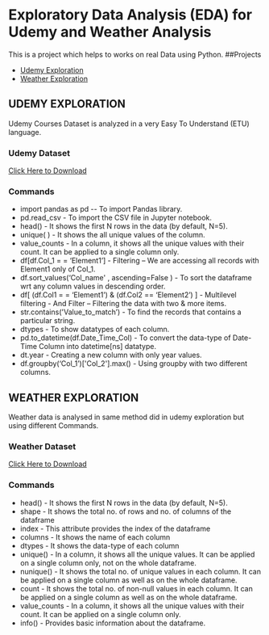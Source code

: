 # Exploratory Data Analysis (EDA) for Udemy and Weather Analysis
This is a project which helps to works on real Data using Python.
##Projects
 - [Udemy Exploration](https://github.com/Thilagavijayan/Data_Analysis_Projects/blob/main/udemy_py.ipynb)
 - [Weather Exploration](https://github.com/Thilagavijayan/Data_Analysis_Projects/blob/main/Weather.ipynb)
## UDEMY EXPLORATION
Udemy Courses Dataset is analyzed in a very Easy To Understand (ETU) language.
### Udemy Dataset
[Click Here to Download](https://drive.google.com/file/d/1zglnQkX756nfySz9RT8V3p1R6-69RHmS/view)
### Commands
* import pandas as pd -- To import Pandas library.
* pd.read_csv - To import the CSV file in Jupyter notebook.
* head() - It shows the first N rows in the data (by default, N=5).
* unique( ) - It shows the all unique values of the column.
* value_counts - In a column, it shows all the unique values with their count. It can be applied to a single column only.
* df[df.Col_1 = = ‘Element1’] - Filtering – We are accessing all records with Element1 only of Col_1.
* df.sort_values(‘Col_name' ,  ascending=False ) - To sort the dataframe wrt any column values in descending order.
* df[ (df.Col1 = = ‘Element1’) & (df.Col2 == ‘Element2’) ] - Multilevel filtering - And Filter – Filtering the data with two & more items.
* str.contains('Value_to_match’) - To find the records that contains a particular string.
* dtypes - To show datatypes of each column.
* pd.to_datetime(df.Date_Time_Col) - To convert the data-type of Date-Time Column into datetime[ns] datatype.
* dt.year - Creating a new column with only year values.
* df.groupby(‘Col_1’)['Col_2'].max() - Using groupby with two different columns.
## WEATHER EXPLORATION
Weather data is analysed in same method did in udemy exploration but using different Commands.
### Weather Dataset
[Click Here to Download](https://drive.google.com/file/d/1JvD4Ss2yS3d9X36YkWqmqZXLamNWLSFJ/view)
### Commands
* head() - It shows the first N rows in the data (by default, N=5).
* shape - It shows the total no. of rows and no. of columns of the dataframe
* index - This attribute provides the index of the dataframe
* columns - It shows the name of each column
* dtypes - It shows the data-type of each column
* unique() - In a column, it shows all the unique values. It can be applied on a single column only, not on the whole dataframe.
* nunique() - It shows the total no. of unique values in each column. It can be applied on a single column as well as on the whole dataframe.
* count - It shows the total no. of non-null values in each column. It can be applied on a single column as well as on the whole dataframe.
* value_counts - In a column, it shows all the unique values with their count. It can be applied on a single column only.
* info() - Provides basic information about the dataframe.
